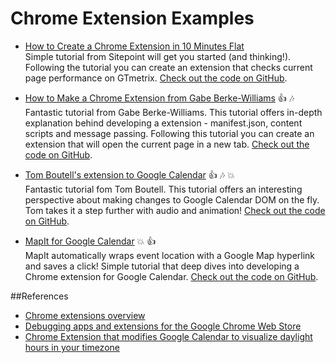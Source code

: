# Chrome Extension Examples

* [How to Create a Chrome Extension in 10 Minutes Flat](http://www.sitepoint.com/create-chrome-extension-10-minutes-flat/)  
   Simple tutorial from Sitepoint will get you started (and thinking!). Following the tutorial you can create an extension that checks current page performance on GTmetrix. [Check out the code on GitHub](https://github.com/harishvc/chrome-extension-examples/tree/master/GTmetrix).

* [How to Make a Chrome Extension from Gabe Berke-Williams](https://robots.thoughtbot.com/how-to-make-a-chrome-extension) :thumbsup: :notes:   
   Fantastic tutorial from Gabe Berke-Williams. This tutorial offers in-depth explanation behind developing a extension - manifest.json, content scripts and message passing. Following this tutorial you can create an extension that will open the current page in a new tab. [Check out the code on GitHub](https://github.com/harishvc/chrome-extension-examples/tree/master/newtab).
  
* [Tom Boutell's extension to Google Calendar](http://justjs.com/posts/chrome-extensions-how-to-enhance-google-calendar-and-other-web-apps-you-didn-t-write) :thumbsup: :notes: :boom:  
   Fantastic tutorial fom Tom Boutell. This tutorial offers an interesting perspective about making changes to Google Calendar DOM on the <bolb>fly</bold>. Tom takes it a step further with audio and animation! [Check out the code on GitHub](https://github.com/harishvc/chrome-extension-examples/tree/master/today).

* [MapIt for Google Calendar](http://harishvc.com/2015/12/29/mapit-for-google-calendar/) :boom: :thumbsup:   
  MapIt automatically wraps event location with a Google Map hyperlink and saves a click! Simple tutorial that deep dives into developing a Chrome extension for Google Calendar. [Check out the code on GitHub](https://github.com/harishvc/chrome-extension-examples/tree/master/mapit-google-calendar).



##References
* [Chrome extensions overview](https://developer.chrome.com/extensions/overview)
* [Debugging apps and extensions for the Google Chrome Web Store](https://samdutton.wordpress.com/2010/12/16/debugging-google-chrome-extensions/)
* [Chrome Extension that modifies Google Calendar to visualize daylight hours in your timezone](https://github.com/masyukun/google-calendar-daylight-extension)


